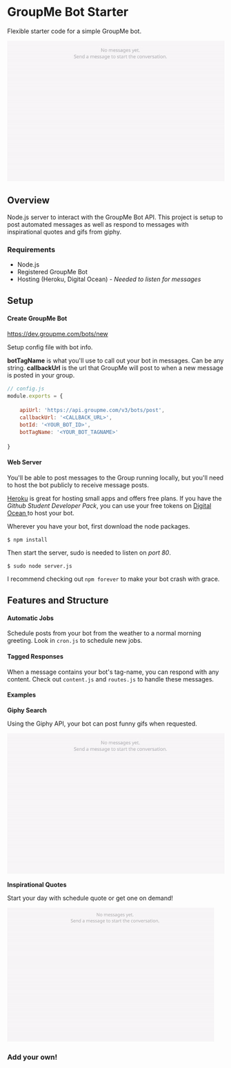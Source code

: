 # GroupMe Bot Starter

Flexible starter code for a simple GroupMe bot.

![ Posting Gifs ](https://raw.githubusercontent.com/daniellytle/groupme-bot-starter/master/gif.example.gif)

## Overview

Node.js server to interact with the GroupMe Bot API. This project is setup to post automated messages as well as respond to messages with inspirational quotes and gifs from giphy. 

### Requirements

* Node.js
* Registered GroupMe Bot
* Hosting (Heroku, Digital Ocean) - *Needed to listen for messages*

## Setup

#### Create GroupMe Bot

https://dev.groupme.com/bots/new

Setup config file with bot info. 

**botTagName** is what you'll use to call out your bot in messages. Can be any string.
**callbackUrl** is the url that GroupMe will post to when a new message is posted in your group.

```javascript
// config.js
module.exports = {
	
	apiUrl: 'https://api.groupme.com/v3/bots/post',
	callbackUrl: '<CALLBACK_URL>',
	botId: '<YOUR_BOT_ID>',
	botTagName: '<YOUR_BOT_TAGNAME>'

}
```

#### Web Server

You'll be able to post messages to the Group running locally, but you'll need to host the bot publicly to receive message posts. 

[Heroku](www.heroku.com) is great for hosting small apps and offers free plans. If you have the *Github Student Developer Pack*, you can use your free tokens on [Digital Ocean ](www.digitalocean.com) to host your bot.

Wherever you have your bot, first download the node packages.
```
$ npm install
```

Then start the server, sudo is needed to listen on *port 80*.
```
$ sudo node server.js
```

I recommend checking out `npm forever` to make your bot crash with grace.

## Features and Structure

#### Automatic Jobs

Schedule posts from your bot from the weather to a normal morning greeting. Look in `cron.js` to schedule new jobs.

#### Tagged Responses

When a message contains your bot's tag-name, you can respond with any content. Check out `content.js` and `routes.js` to handle these messages.

#### Examples

**Giphy Search**

Using the Giphy API, your bot can post funny gifs when requested.

![ Posting Gifs ](https://raw.githubusercontent.com/daniellytle/groupme-bot-starter/master/gif.example.gif)

**Inspirational Quotes**

Start your day with schedule quote or get one on demand!

![ Posting Quotes ](https://raw.githubusercontent.com/daniellytle/groupme-bot-starter/master/inspire.example.gif)

### Add your own!


